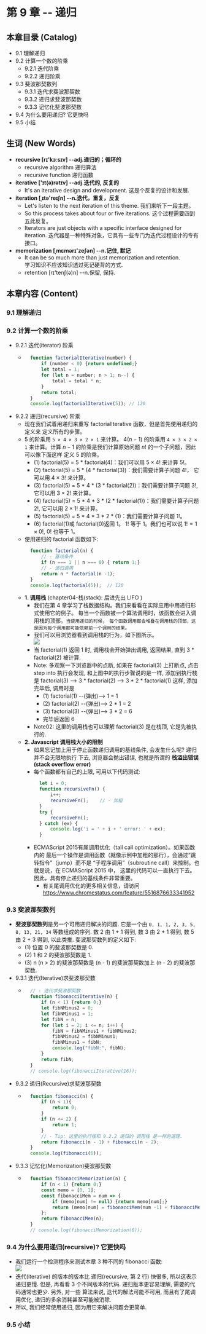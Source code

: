 # 第 9 章 -- 递归

## 本章目录 (Catalog)
- 9.1 理解递归 
- 9.2 计算一个数的阶乘
    + 9.2.1 迭代阶乘
    + 9.2.2 递归阶乘
- 9.3 斐波那契数列
    + 9.3.1 迭代求斐波那契数
    + 9.3.2 递归求斐波那契数
    + 9.3.3 记忆化斐波那契数
- 9.4 为什么要用递归? 它更快吗
- 9.5 小结

## 生词 (New Words)
- **recursive [rɪ'kɜːsɪv] --adj.递归的；循环的** 
    + recursive algorithm 递归算法
    + recursive function 递归函数
- **iterative ['ɪt(ə)rətɪv] --adj.迭代的, 反复的**
    + It's an iterative design and development. 这是个反复的设计和发展.
- **iteration [ˌɪtə'reɪʃn] --n.迭代，重复，反复**
    + Let's listen to the next iteration of this theme. 我们来听下一段主题。
    + So this process takes about four or five iterations.
        这个过程需要四到五此反复。
    + Iterators are just objects with a specific interface designed for 
        iteration. 迭代器是一种特殊对象，它具有一些专门为迭代过程设计的专有接口。  
- **memorization [ˌmɛmərɪ'zeʃən] --n.记住, 默记**
    + It can be so much more than just memorization and retention.  
      学习知识不应该知识透过死记硬背的方式.
    + retention [rɪ'tenʃ(ə)n] --n.保留, 保持.  

## 本章内容 (Content)
### 9.1 理解递归 

### 9.2 计算一个数的阶乘
- 9.2.1 迭代(iterator) 阶乘
    + ```javascript
        function factorialIterative(number) {
            if (number < 0) {return undefined;}
            let total = 1;
            for (let n = number; n > 1; n--) {
                total = total * n;
            }
            return total;
        }
        console.log(factorialIterative(5)); // 120
      ```
- 9.2.2 递归(recursive) 阶乘
    + 现在我们试着用递归来重写 factorialIterative 函数，但是首先使用递归的定义来
      定义所有的步骤。
    + 5 的阶乘用 `5 × 4 × 3 × 2 × 1` 来计算。 4($n - 1$) 的阶乘用 `4 × 3 × 2 × 1`
      来计算。计算 $n -1$ 的阶乘是我们计算原始问题 $n!$ 的一个子问题，因此可以像下面这样
      定义 5 的阶乘。
        - (1) factorial(5) = 5 * factorial(4)：我们可以用 $5 × 4!$ 来计算 $5!$。
        - (2) factorial(5) = 5 * (4 * factorial(3))：我们需要计算子问题 $4!$，
          它可以用 $4 × 3!$ 来计算。
        - (3) factorial(5) = 5 * 4 * (3 * factorial(2))：我们需要计算子问题 $3!$,
          它可以用 $3 × 2!$ 来计算。
        - (4) factorial(5) = 5 * 4 * 3 * (2 * factorial(1))：我们需要计算子问题
          $2!$, 它可以用 $2 × 1!$ 来计算。
        - (5) factorial(5) = 5 * 4 * 3 * 2 * (1)：我们需要计算子问题 $1!$。
        - (6) factorial(1)或 factorial(0)返回 1。 $1!$ 等于 1。我们也可以说 
          $1! = 1 × 0!$, $0!$ 也等于 1。
    + 使用递归的 factorial 函数如下:
      ```javascript
        function factorial(n) {
            // - 基线条件
            if (n === 1 || n === 0) { return 1;}
            // - 递归调用
            return n * factorial(n -1);
        }
        console.log(factorial(5));  // 120
      ```
    + **1. 调用栈** (chapter04-栈(stack): 后进先出 LIFO )
        - 我们在第 4 章学习了栈数据结构。我们来看看在实际应用中用递归形式使用它的例子。
          每当一个函数被一个算法调用时，该函数会进入调用栈的顶部。`当使用递归的时候`，
          `每个函数调用都会堆叠在调用栈的顶部，这是因为每个调用都可能依赖前一个调用的结果。`
        - 我们可以用浏览器看到调用栈的行为，如下图所示。  
          <img src="./images/factorialIterative02.png" >       
        - 当 factorial(1) 返回 1 时, 调用栈会开始弹出调用, 返回结果, 直到 
          3 * factorial(2) 被计算.
        - Note: 多观察一下浏览器中的点断, 如果在 factorial(3) 上打断点, 点击 step into
          执行会发现, 和上图中的执行步骤说的是一样, 添加到执行栈是 factorial(3) -->
          3 * factorial(2) --> 3 * 2 * factorial(1) 这样, 添加完毕后, 调用时是
            + (1) factorial(1) --(弹出)--> 1 = 1
            + (2) factorial(2) --(弹出)--> 2 * 1 = 2
            + (3) factorial(3) --(弹出)--> 3 * 2 = 6
            + 完毕后返回 6  
        - Note02: 这里的调用栈也可以理解 factorial(3) 是在栈顶, 它是先被执行的.     
    + **2. Javascript 调用栈大小的限制**
        - 如果忘记加上用于停止函数递归调用的基线条件, 会发生什么呢? 递归并不会无限地执行
          下去, 浏览器会抛出错误, 也就是所谓的 **栈溢出错误(stack overflow error)**
        - 每个函数都有自己的上限, 可用以下代码测试:
          ```javascript
            let i = 0;
            function recursiveFn() {
                i++;
                recursiveFn();    // - 加粗
            }
            try {
                recursiveFn();
            } catch (ex) {
                console.log('i = ' + i + ' error: ' + ex);
            }
          ```
        - ECMAScript 2015有尾调用优化（tail call optimization）。如果函数内的
          最后一个操作是调用函数（就像示例中加粗的那行），会通过“跳转指令”（jump）而不是
          “子程序调用”（subroutine call）来控制。也就是说，在 ECMAScript 2015 中，
          这里的代码可以一直执行下去。因此，具有停止递归的基线条件非常重要。
            + 有关尾调用优化的更多相关信息，请访问 
              https://www.chromestatus.com/feature/5516876633341952

### 9.3 斐波那契数列
- **斐波那契数列**是另一个可用递归解决的问题. 它是一个由 
  `0, 1, 1, 2, 3, 5, 8, 13, 21, 34` 等数组成的序列. 数 2 由 1 + 1 得到, 数 3 由 
  2 + 1 得到, 数 5 由 2 + 3 得到, 以此类推. 斐波那契数列的定义如下:
    + (1) 位置 0 的斐波那契数是 0.
    + (2) 1 和 2 的斐波那契数是 1.
    + (3) n (n > 2) 的斐波那契数是 (n - 1) 的斐波那契数加上 (n - 2) 的斐波那契数.
- 9.3.1 迭代(Iterative)求斐波那契数
    + ```javascript
        // - 迭代求斐波那契数
        function fibonacciIterative(n) {
            if (n < 1) {return 0;}
            let fibNMinus2 = 0;
            let fibNMinus1 = 1;
            let fibN = n;
            for (let i = 2; i <= n; i++) {
                fibN = fibNMinus1 + fibNMinus2;
                fibNMinus2 = fibNMinus1;
                fibNMinus1 = fibN;
                console.log("fibN:", fibN);
            }
            return fibN;
        }
        // console.log(fibonacciIterative(16));
      ```
- 9.3.2 递归(Recursive)求斐波那契数
    + ```javascript
        function fibonacci(n) {
            if (n < 1){
                return 0;
            }
            if (n <= 2) {
                return 1;
            }
            // - Tip: 这里的执行栈和 9.2.2 递归的 调用栈 是一样的道理.
            return fibonacci(n - 1) + fibonacci(n - 2);
        }
        console.log(fibonacci(6));
      ```
- 9.3.3 记忆化(Memorization)斐波那契数
    + ```javascript
        function fibonacciMemorization(n) {
            if (n < 1) {return 0;}
            const memo = [0, 1];
            const fibonacciMem = num => {
                if (memo[num] != null) {return memo[num];}
                return (memo[num] = fibonacciMem(num -1) + fibonacciMem(num -2));
            };
            return fibonacciMem(n);
        }
        // console.log(fibonacciMemorization(6));
      ```

### 9.4 为什么要用递归(recursive)? 它更快吗
- 我们运行一个检测程序来测试本章 3 种不同的 fibonacci 函数:  
  <img src="./images/compare-run-time.png">
- 迭代(iterative) 的版本的版本比 递归(recursive, 第 2 行) 快很多, 所以这表示递归更慢.
  但是, 再看看 3 个不同版本的代码. 递归版本更容易理解, 需要的代码通常也更少. 另外, 对一些
  算法来说, 迭代的解法可能不可用, 而且有了尾调用优化, 递归的多余消耗甚至可能被消除.
- 所以, 我们经常使用递归, 因为用它来解决问题会更简单.
### 9.5 小结